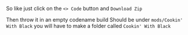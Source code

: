 So like just click on the `<> Code` button and `Download Zip`

Then throw it in an empty codename build
Should be under `mods/Cookin' With Black`
you will have to make a folder called `Cookin' With Black`
